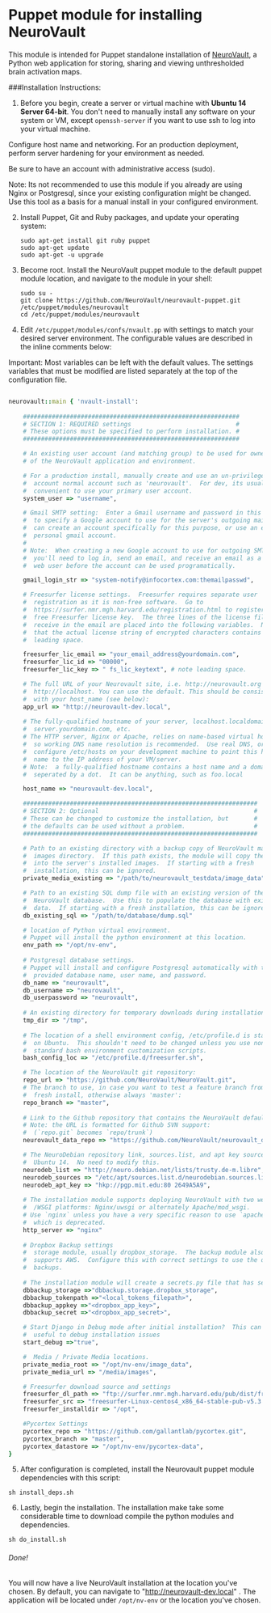 Puppet module for installing NeuroVault
=================

This module is intended for Puppet standalone installation of [NeuroVault](https://github.com/chrisfilo/NeuroVault), a Python web application for storing, sharing and viewing unthresholded brain activation maps.

###Installation Instructions:

1. Before you begin, create a server or virtual machine with __Ubuntu 14 Server 64-bit__.  You don't need to manually install any software on your system or VM, except `openssh-server` if you want to use ssh to log into your virtual machine.
 
Configure host name and networking.  For an production deployment, perform server hardening for your environment as needed.  

Be sure to have an account with administrative access (sudo).

Note:  Its not recommended to use this module if you already are using Nginx or Postgresql, since your existing configuration might be changed.  Use this tool as  a basis for a manual install in your configured environment.

2. Install Puppet, Git and Ruby packages, and update your operating system:
        
    ```
    sudo apt-get install git ruby puppet
    sudo apt-get update
    sudo apt-get -u upgrade
    ```

3. Become root.  Install the NeuroVault puppet module to the default puppet module location, and navigate to the module in your shell:
    
    ```
    sudo su -
    git clone https://github.com/NeuroVault/neurovault-puppet.git /etc/puppet/modules/neurovault
    cd /etc/puppet/modules/neurovault
    ```

4) Edit `/etc/puppet/modules/confs/nvault.pp` with settings to match your desired server environment.  The configurable values are described in the inline comments below:

Important: Most variables can be left with the default values.  The settings variables that must be modified are listed separately at the top of the configuration file.
    
```ruby

neurovault::main { 'nvault-install':
    
    ############################################################
    # SECTION 1: REQUIRED settings                             #
    # These options must be specified to perform installation. #
    ############################################################

    # An existing user account (and matching group) to be used for ownership 
    # of the NeuroVault application and environment.

    # For a production install, manually create and use an un-privileged
    #  account normal account such as 'neurovault'.  For dev, its usually 
    #  convenient to use your primary user account.
    system_user => "username",

    # Gmail SMTP setting:  Enter a Gmail username and password in this format 
    #  to specify a Google account to use for the server's outgoing mail.  You 
    #  can create an account specifically for this purpose, or use an existing 
    #  personal gmail account. 
    #
    # Note:  When creating a new Google account to use for outgoing SMTP,
    #  you'll need to log in, send an email, and receive an email as a normal 
    #  web user before the account can be used programatically.

    gmail_login_str => "system-notify@infocortex.com:themailpasswd",

    # Freesurfer license settings.  Freesurfer requires separate user 
    #  registration as it is non-free software.  Go to 
    #  https://surfer.nmr.mgh.harvard.edu/registration.html to register for a 
    #  free Freesurfer license key.  The three lines of the license file you
    #  receive in the email are placed into the following variables.  Note 
    #  that the actual license string of encrypted characters contains a 
    #  leading space.

    freesurfer_lic_email => "your_email_address@yourdomain.com",
    freesurfer_lic_id => "00000",
    freesurfer_lic_key => " fs_lic_keytext", # note leading space.

    # The full URL of your Neurovault site, i.e. http://neurovault.org or 
    #  http://localhost. You can use the default. This should be consistent 
    #  with your host_name (see below):
    app_url => "http://neurovault-dev.local",
    
    # The fully-qualified hostname of your server, localhost.localdomain or 
    #  server.yourdomain.com, etc.
    # The HTTP server, Nginx or Apache, relies on name-based virtual hosting, 
    #  so working DNS name resolution is recommended.  Use real DNS, or 
    #  configure /etc/hosts on your development machine to point this host 
    #  name to the IP address of your VM/server.
    # Note:  a fully-qualified hostname contains a host name and a domain name 
    #  seperated by a dot.  It can be anything, such as foo.local

    host_name => "neurovault-dev.local",

    #################################################################
    # SECTION 2: Optional                                           #
    # These can be changed to customize the installation, but       #
    # the defaults can be used without a problem.                   #
    #################################################################

    # Path to an existing directory with a backup copy of NeuroVault main 
    #  images directory.  If this path exists, the module will copy the data 
    #  into the server's installed images.  If starting with a fresh 
    #  installation, this can be ignored.
    private_media_existing => "/path/to/neurovault_testdata/image_data",

    # Path to an existing SQL dump file with an existing version of the 
    #  NeuroVault database.  Use this to populate the database with existing 
    #  data.  If starting with a fresh installation, this can be ignored.
    db_existing_sql => "/path/to/database/dump.sql"

    # location of Python virtual environment.
    # Puppet will install the python environment at this location.
    env_path => "/opt/nv-env",
    
    # Postgresql database settings.
    # Puppet will install and configure Postgresql automatically with the 
    #  provided database name, user name, and password.
    db_name => "neurovault",
    db_username => "neurovault",
    db_userpassword => "neurovault",
    
    # An existing directory for temporary downloads during installation:
    tmp_dir => "/tmp",
    
    # The location of a shell environment config, /etc/profile.d is standard 
    #  on Ubuntu.  This shouldn't need to be changed unless you use non-
    #  standard bash environment customization scripts.
    bash_config_loc => "/etc/profile.d/freesurfer.sh",

    # The location of the NeuroVault git repository:
    repo_url => "https://github.com/NeuroVault/NeuroVault.git",
    # The branch to use, in case you want to test a feature branch from a 
    #  fresh install, otherwise always 'master':
    repo_branch => "master",
    
    # Link to the Github repository that contains the NeuroVault default data.
    # Note: the URL is formatted for Github SVN support: 
    #  (`repo.git` becomes `repo/trunk`)
    neurovault_data_repo => "https://github.com/NeuroVault/neurovault_data/trunk"

    # The NeuroDebian repository link, sources.list, and apt key source  for 
    #  Ubuntu 14.  No need to modify this.
    neurodeb_list => "http://neuro.debian.net/lists/trusty.de-m.libre",
    neurodeb_sources => "/etc/apt/sources.list.d/neurodebian.sources.list",
    neurodeb_apt_key => "hkp://pgp.mit.edu:80 2649A5A9",
    
    # The installation module supports deploying NeuroVault with two web server
    #  /WSGI platforms: Nginx/uwsgi or alternately Apache/mod_wsgi.  
    # Use `nginx` unless you have a very specific reason to use `apache`, 
    #  which is deprecated.
    http_server => "nginx"
    
    # Dropbox Backup settings
    #  storage module, usually dropbox_storage.  The backup module also 
    #  supports AWS.  Configure this with correct settings to use the dropbox 
    #  backups.
    
    # The installation module will create a secrets.py file that has secure permissions.
    dbbackup_storage =>"dbbackup.storage.dropbox_storage",
    dbbackup_tokenpath =>"<local_tokens_filepath>",
    dbbackup_appkey =>"<dropbox_app_key>",
    dbbackup_secret =>"<dropbox_app_secret>",

    # Start Django in Debug mode after initial installation?  This can be 
    #  useful to debug installation issues
    start_debug =>"true",

    #  Media / Private Media locations.
    private_media_root => "/opt/nv-env/image_data",
    private_media_url => "/media/images",

    # Freesurfer download source and settings
    freesurfer_dl_path => "ftp://surfer.nmr.mgh.harvard.edu/pub/dist/freesurfer/5.3.0",
    freesurfer_src => "freesurfer-Linux-centos4_x86_64-stable-pub-v5.3.0.tar.gz",
    freesurfer_installdir => "/opt",

    #Pycortex Settings
    pycortex_repo => "https://github.com/gallantlab/pycortex.git",
    pycortex_branch => "master",
    pycortex_datastore => "/opt/nv-env/pycortex-data",
}
```


5) After configuration is completed, install the Neurovault puppet module dependencies with this script:

```
sh install_deps.sh
```

6) Lastly, begin the installation.  The installation make take some considerable time to download compile the python modules and dependencies.

```
sh do_install.sh
```

###### Done!

You will now have a live NeuroVault installation at the location you've chosen.  By default, you can navigate to "http://neurovault-dev.local" . The application will be located under `/opt/nv-env` or the location you've chosen.

